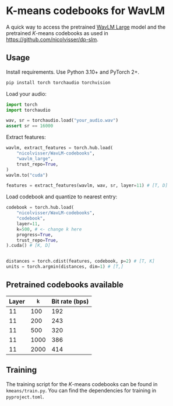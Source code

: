 # K-means codebooks for WavLM

A quick way to access the pretrained [WavLM Large](https://github.com/microsoft/unilm/tree/master/wavlm) model and the pretrained $K$-means codebooks as used in https://github.com/nicolvisser/dp-slm.

## Usage

Install requirements. Use Python 3.10+ and PyTorch 2+.

```sh
pip install torch torchaudio torchvision
```

Load your audio:

```python
import torch
import torchaudio

wav, sr = torchaudio.load("your_audio.wav")
assert sr == 16000
```

Extract features:

```py
wavlm, extract_features = torch.hub.load(
    "nicolvisser/WavLM-codebooks",
    "wavlm_large",
    trust_repo=True,
)
wavlm.to("cuda")

features = extract_features(wavlm, wav, sr, layer=11) # [T, D]
```

Load codebook and quantize to nearest entry:

```py
codebook = torch.hub.load(
    "nicolvisser/WavLM-codebooks",
    "codebook",
    layer=11,
    k=500, # <- change k here
    progress=True,
    trust_repo=True,
).cuda() # [K, D]


distances = torch.cdist(features, codebook, p=2) # [T, K]
units = torch.argmin(distances, dim=1) # [T,]
```

## Pretrained codebooks available

| Layer | `k`    | Bit rate (bps) |
| ----- | ---- | -------------- |
| 11    | 100  | 192            |
| 11    | 200  | 243            |
| 11    | 500  | 320            |
| 11    | 1000 | 386            |
| 11    | 2000 | 414            |

## Training

The training script for the $K$-means codebooks can be found in `kmeans/train.py`.
You can find the dependencies for training in `pyproject.toml`.

